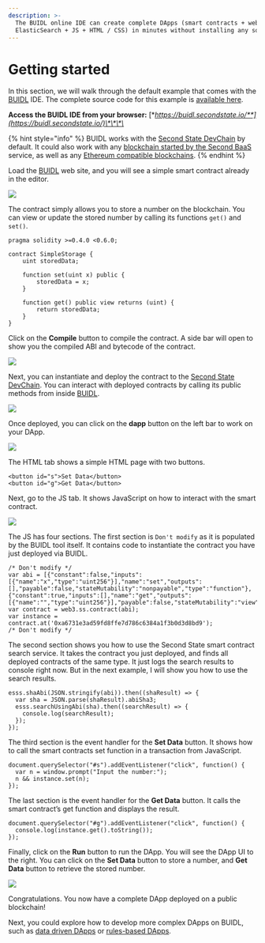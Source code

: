 ```yaml
---
description: >-
  The BUIDL online IDE can create complete DApps (smart contracts + web3 +
  ElasticSearch + JS + HTML / CSS) in minutes without installing any software.
---
```


# Getting started

In this section, we will walk through the default example that comes with the [BUIDL](http://buidl.secondstate.io/) IDE. The complete source code for this example is [available here](https://gist.github.com/juntao/2f2cbd734bbc3ef8ddae38f4e2ea89dc).

**Access the BUIDL IDE from your browser:** [**https://buidl.secondstate.io/**](https://buidl.secondstate.io/)\*\*\*\*

{% hint style="info" %}
BUIDL works with the [Second State DevChain](../devchain/getting-started.md) by default. It could also work with any [blockchain started by the Second BaaS](working-with-baas.md) service, as well as any [Ethereum compatible blockchains](working-with-ethereum.md).
{% endhint %}

Load the [BUIDL](http://buidl.secondstate.io/) web site, and you will see a simple smart contract already in the editor.

![](../.gitbook/assets/buidl-getting_started-01.png)

The contract simply allows you to store a number on the blockchain. You can view or update the stored number by calling its functions `get()` and `set()`.

```text
pragma solidity >=0.4.0 <0.6.0;

contract SimpleStorage {
    uint storedData;

    function set(uint x) public {
        storedData = x;
    }

    function get() public view returns (uint) {
        return storedData;
    }
}
```

Click on the **Compile** button to compile the contract. A side bar will open to show you the compiled ABI and bytecode of the contract.

![](../.gitbook/assets/buidl-getting_started-02.png)

Next, you can instantiate and deploy the contract to the [Second State DevChain](../smart-contracts-search-engine/getting-started.md). You can interact with deployed contracts by calling its public methods from inside [BUIDL](http://buidl.secondstate.io/).

![](../.gitbook/assets/buidl-getting_started-03.png)

Once deployed, you can click on the **dapp** button on the left bar to work on your DApp.

![](../.gitbook/assets/buidl-getting_started-04.png)

The HTML tab shows a simple HTML page with two buttons.

```text
<button id="s">Set Data</button>
<button id="g">Get Data</button>
```

Next, go to the JS tab. It shows JavaScript on how to interact with the smart contract.

![](../.gitbook/assets/buidl-getting_started-05.png)

The JS has four sections. The first section is `Don't modify` as it is populated by the BUIDL tool itself. It contains code to instantiate the contract you have just deployed via BUIDL.

```text
/* Don't modify */
var abi = [{"constant":false,"inputs":[{"name":"x","type":"uint256"}],"name":"set","outputs":[],"payable":false,"stateMutability":"nonpayable","type":"function"},{"constant":true,"inputs":[],"name":"get","outputs":[{"name":"","type":"uint256"}],"payable":false,"stateMutability":"view","type":"function"}];
var contract = web3.ss.contract(abi);
var instance = contract.at('0xa6731e3ad59fd8ffe7d786c6384a1f3b0d3d8bd9');
/* Don't modify */
```

The second section shows you how to use the Second State smart contract search service. It takes the contract you just deployed, and finds all deployed contracts of the same type. It just logs the search results to console right now. But in the next example, I will show you how to use the search results.

```text
esss.shaAbi(JSON.stringify(abi)).then((shaResult) => {
  var sha = JSON.parse(shaResult).abiSha3;
  esss.searchUsingAbi(sha).then((searchResult) => {
    console.log(searchResult);
  });
});
```

The third section is the event handler for the **Set Data** button. It shows how to call the smart contracts set function in a transaction from JavaScript.

```text
document.querySelector("#s").addEventListener("click", function() {
  var n = window.prompt("Input the number:");
  n && instance.set(n);
});
```

The last section is the event handler for the **Get Data** button. It calls the smart contract’s get function and displays the result.

```text
document.querySelector("#g").addEventListener("click", function() {
  console.log(instance.get().toString());
});
```

Finally, click on the **Run** button to run the DApp. You will see the DApp UI to the right. You can click on the **Set Data** button to store a number, and **Get Data** button to retrieve the stored number.

![](../.gitbook/assets/buidl-getting_started-06.png)

Congratulations. You now have a complete DApp deployed on a public blockchain! 

Next, you could explore how to develop more complex DApps on BUIDL, such as [data driven DApps](access-contracts-data.md) or [rules-based DApps](rule-based-smart-contract.md).



